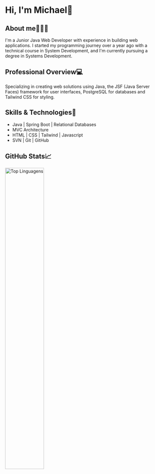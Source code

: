 # Hi, I'm Michael👋

## About me🧑🏽‍💼
<p>I'm a Junior Java Web Developer with experience in building web applications. I started my programming journey over a year ago with a technical course in System Development, and I'm currently pursuing a degree in Systems Development.</p>

## Professional Overview💻
<p>Specializing in creating web solutions using Java, the JSF (Java Server Faces) framework for user interfaces, PostgreSQL for databases and Tailwind CSS for styling.</p>

## Skills & Technologies🎯
<ul>
  <li>Java | Spring Boot | Relational Databases</li>
  <li>MVC Architecture</li>
  <li>HTML | CSS | Tailwind | Javascript</li>
  <li>SVN | Git | GitHub</li>
</ul>


## GitHub Stats📈
<p>
<img alt="Top Linguagens" align="left" width="50%" src="https://github-readme-stats.vercel.app/api/top-langs/?username=MaikRibeiro&size_weight=0.5&count_weight=0.5&theme=highcontrast&show_owner=true&hide=css,html&layout=donut" />
</p>
